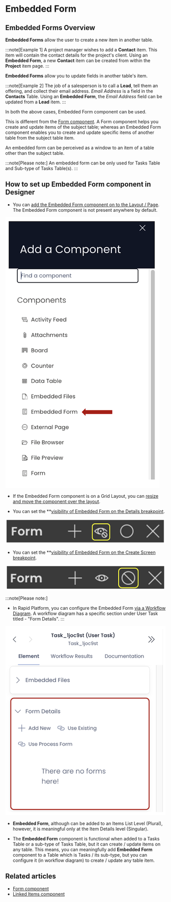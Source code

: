 # Embedded Form

## Embedded Forms Overview

**Embedded Forms** allow the user to create a new item in another table.

:::note[Example 1]
A project manager wishes to add a **Contact** item. This item will contain the contact details for the project's client. Using an **Embedded Form**, a new **Contact** item can be created from within the **Project** item page.
:::

**Embedded Forms** allow you to update fields in another table's item.

:::note[Example 2]
The job of a salesperson is to call a **Lead**, tell them an offering, and collect their email address. *Email Address* is a field in the **Contacts** Table. Using an **Embedded Form**, the *Email Address* field can be updated from a **Lead** item.
:::

In both the above cases, Embedded Form component can be used.

This is different from the [Form component](/docs/Rapid/3-Keyper%20Manual/2-Designer/2-Pages/3-Components/form/form.md "What is a Form Component on a Layout / Page?"). A Form component helps you create and update items of the subject table; whereas an Embedded Form component enables you to create and update specific items of another table from the subject table item.

An embedded form can be perceived as a window to an item of a table other than the subject table.

:::note[Please note:]
An embedded form can be only used for Tasks Table and Sub-type of Tasks Table(s).
:::

## How to set up Embedded Form component in Designer

- You can [add the Embedded Form component on to the Layout / Page](/docs/Rapid/3-Keyper%20Manual/2-Designer/2-Pages/5-how-to-guides/how-to-add-a-component/how-to-add-a-component.md "How to add a component to a Layout / Page?"). The Embedded Form component is not present anywhere by default. 

![Components list](<Components list.png>)

- If the Embedded Form component is on a Grid Layout, you can [resize and move the component over the layout](/docs/Rapid/3-Keyper%20Manual/2-Designer/2-Pages/5-how-to-guides/how-to-arrange-a-component-on-a-grid/how-to-arrange-a-component-on-a-grid.md "How to arrange a component on Grid layout?").

- You can set the **[visibility of Embedded Form on the Details breakpoint](/docs/Rapid/3-Keyper%20Manual/2-Designer/2-Pages/5-how-to-guides/how-to-hide-components-on-breakpoints/how-to-hide-components-on-breakpoints.md "How to set a component to be visible / hidden on 'Item Details' and 'Create' breakpoints?").   

![Visibility toggle](<../Visiblity toggle.png>)

- You can set the **[visibility of Embedded Form on the Create Screen breakpoint](/docs/Rapid/3-Keyper%20Manual/2-Designer/2-Pages/5-how-to-guides/how-to-hide-components-on-breakpoints/how-to-hide-components-on-breakpoints.md "How to set a component to be visible / hidden on 'Item Details' and 'Create' breakpoints?"). 

![Display toggle](<../Display toggle.png>)

:::note[Please note:]

- In Rapid Platform, you can configure the Embedded Form [via a Workflow Diagram](</docs/Rapid/3-Keyper Manual/3-Workflow/1-overview/1-overview.md>). A workflow diagram has a specific section under User Task titled - "Form Details".
:::

![Embedded form in workflow configuration](<Embedded form in workflow configuration.png>)

- **Embedded Form**, although can be added to an Items List Level (Plural), however, it is meaningful only at the Item Details level (Singular).

- The **Embedded Form** component is functional when added to a Tasks Table or a sub-type of Tasks Table, but it can create / update items on any table. This means, you can meaningfully add **Embedded Form** component to a Table which is Tasks / its sub-type, but you can configure it (in workflow diagram) to create / update any table item.

## Related articles

- [Form component](/docs/Rapid/3-Keyper%20Manual/2-Designer/2-Pages/3-Components/form/form.md "What is a Form Component on a Layout / Page?")
- [Linked Items component](/docs/Rapid/3-Keyper%20Manual/2-Designer/2-Pages/3-Components/linked-items/linked-items.md "What is a Linked Items component on a Layout / Page?")
